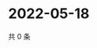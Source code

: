 # 2022-05-18

共 0 条

<!-- BEGIN WEIBO -->
<!-- 最后更新时间 Wed May 18 2022 05:12:34 GMT+0800 (China Standard Time) -->

<!-- END WEIBO -->
